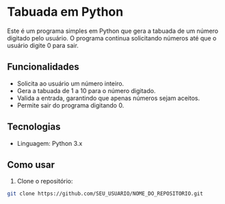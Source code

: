 # Tabuada em Python

Este é um programa simples em Python que gera a tabuada de um número digitado pelo usuário. O programa continua solicitando números até que o usuário digite 0 para sair.

## Funcionalidades

- Solicita ao usuário um número inteiro.
- Gera a tabuada de 1 a 10 para o número digitado.
- Valida a entrada, garantindo que apenas números sejam aceitos.
- Permite sair do programa digitando 0.

## Tecnologias

- Linguagem: Python 3.x

## Como usar

1. Clone o repositório:
```bash
git clone https://github.com/SEU_USUARIO/NOME_DO_REPOSITORIO.git
